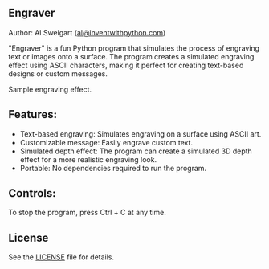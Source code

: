 ## Engraver
Author: Al Sweigart (al@inventwithpython.com)

"Engraver" is a fun Python program that simulates the process of engraving text or images onto a surface. The program creates a simulated engraving effect using ASCII characters, making it perfect for creating text-based designs or custom messages.


Sample engraving effect.

## Features:
- Text-based engraving: Simulates engraving on a surface using ASCII art.
- Customizable message: Easily engrave custom text.
- Simulated depth effect: The program can create a simulated 3D depth effect for a more realistic engraving look.
- Portable: No dependencies required to run the program.

## Controls:
To stop the program, press Ctrl + C at any time.

## License
See the [LICENSE](LICENSE) file for details.

